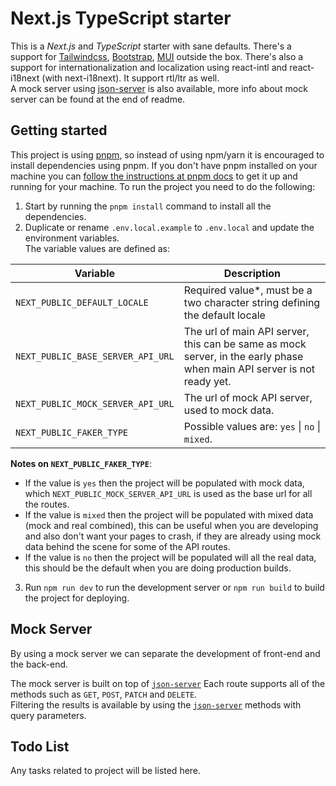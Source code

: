 # Next.js TypeScript starter

This is a _Next.js_ and _TypeScript_ starter with sane defaults. There's a support for [Tailwindcss](https://github.com/tailwindlabs/tailwindcss), [Bootstrap](https://github.com/twbs/bootstrap), [MUI](https://github.com/mui/material-ui) outside the box. There's also a support for internationalization and localization using react-intl and react-i18next (with next-i18next). It support rtl/ltr as well.  
A mock server using [json-server](https://github.com/typicode/json-server) is also available, more info about mock server can be found at the end of readme.

## Getting started

This project is using [pnpm](https://pnpm.io/), so instead of using npm/yarn it is encouraged to install dependencies using pnpm. If you don't have pnpm installed on your machine you can [follow the instructions at pnpm docs](https://pnpm.io/installation) to get it up and running for your machine. To run the project you need to do the following:

1. Start by running the `pnpm install` command to install all the dependencies.
2. Duplicate or rename `.env.local.example` to `.env.local` and update the environment variables.  
   The variable values are defined as:

| Variable                          | Description                                                                                                            |
| --------------------------------- | ---------------------------------------------------------------------------------------------------------------------- |
| `NEXT_PUBLIC_DEFAULT_LOCALE`      | Required value\*, must be a two character string defining the default locale                                           |
| `NEXT_PUBLIC_BASE_SERVER_API_URL` | The url of main API server, this can be same as mock server, in the early phase when main API server is not ready yet. |
| `NEXT_PUBLIC_MOCK_SERVER_API_URL` | The url of mock API server, used to mock data.                                                                         |
| `NEXT_PUBLIC_FAKER_TYPE`          | Possible values are: `yes` \| `no` \| `mixed`.                                                                         |

**Notes on `NEXT_PUBLIC_FAKER_TYPE`**:

-   If the value is `yes` then the project will be populated with mock data, which `NEXT_PUBLIC_MOCK_SERVER_API_URL` is used as the base url for all the routes.
-   If the value is `mixed` then the project will be populated with mixed data (mock and real combined), this can be useful when you are developing and also don't want your pages to crash, if they are already using mock data behind the scene for some of the API routes.
-   If the value is `no` then the project will be populated will all the real data, this should be the default when you are doing production builds.

3. Run `npm run dev` to run the development server or `npm run build` to build the project for deploying.

## Mock Server

By using a mock server we can separate the development of front-end and the back-end.

The mock server is built on top of [`json-server`](https://github.com/typicode/json-server)
Each route supports all of the methods such as `GET`, `POST`, `PATCH` and `DELETE`.  
Filtering the results is available by using the [`json-server`](https://github.com/typicode/json-server) methods with query parameters.

## Todo List

Any tasks related to project will be listed here.
